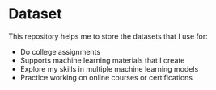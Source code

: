 # Dataset 
This repository helps me to store the datasets that I use for:
- Do college assignments
- Supports machine learning materials that I create
- Explore my skills in multiple machine learning models
- Practice working on online courses or certifications
